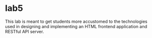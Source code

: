 # lab5
This lab is meant to get students more accustomed to the technologies used in designing and implementing an HTML frontend application and RESTful API server.
